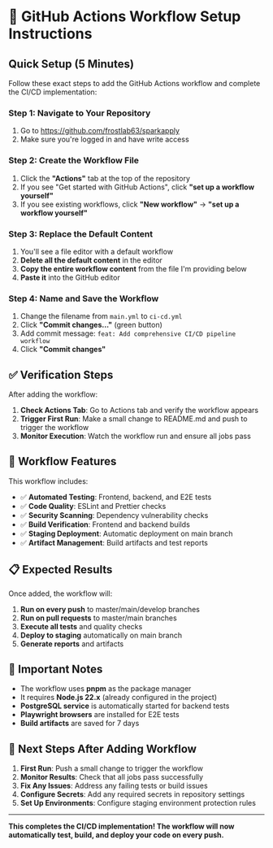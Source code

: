 # 🚀 GitHub Actions Workflow Setup Instructions

## Quick Setup (5 Minutes)

Follow these exact steps to add the GitHub Actions workflow and complete the CI/CD implementation:

### Step 1: Navigate to Your Repository
1. Go to https://github.com/frostlab63/sparkapply
2. Make sure you're logged in and have write access

### Step 2: Create the Workflow File
1. Click the **"Actions"** tab at the top of the repository
2. If you see "Get started with GitHub Actions", click **"set up a workflow yourself"**
3. If you see existing workflows, click **"New workflow"** → **"set up a workflow yourself"**

### Step 3: Replace the Default Content
1. You'll see a file editor with a default workflow
2. **Delete all the default content** in the editor
3. **Copy the entire workflow content** from the file I'm providing below
4. **Paste it** into the GitHub editor

### Step 4: Name and Save the Workflow
1. Change the filename from `main.yml` to `ci-cd.yml`
2. Click **"Commit changes..."** (green button)
3. Add commit message: `feat: Add comprehensive CI/CD pipeline workflow`
4. Click **"Commit changes"**

## ✅ Verification Steps

After adding the workflow:

1. **Check Actions Tab**: Go to Actions tab and verify the workflow appears
2. **Trigger First Run**: Make a small change to README.md and push to trigger the workflow
3. **Monitor Execution**: Watch the workflow run and ensure all jobs pass

## 🔧 Workflow Features

This workflow includes:
- ✅ **Automated Testing**: Frontend, backend, and E2E tests
- ✅ **Code Quality**: ESLint and Prettier checks
- ✅ **Security Scanning**: Dependency vulnerability checks
- ✅ **Build Verification**: Frontend and backend builds
- ✅ **Staging Deployment**: Automatic deployment on main branch
- ✅ **Artifact Management**: Build artifacts and test reports

## 📋 Expected Results

Once added, the workflow will:
1. **Run on every push** to master/main/develop branches
2. **Run on pull requests** to master/main branches
3. **Execute all tests** and quality checks
4. **Deploy to staging** automatically on main branch
5. **Generate reports** and artifacts

## 🚨 Important Notes

- The workflow uses **pnpm** as the package manager
- It requires **Node.js 22.x** (already configured in the project)
- **PostgreSQL service** is automatically started for backend tests
- **Playwright browsers** are installed for E2E tests
- **Build artifacts** are saved for 7 days

## 🎯 Next Steps After Adding Workflow

1. **First Run**: Push a small change to trigger the workflow
2. **Monitor Results**: Check that all jobs pass successfully
3. **Fix Any Issues**: Address any failing tests or build issues
4. **Configure Secrets**: Add any required secrets in repository settings
5. **Set Up Environments**: Configure staging environment protection rules

---

**This completes the CI/CD implementation! The workflow will now automatically test, build, and deploy your code on every push.**
